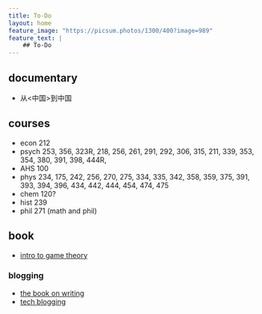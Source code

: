 ```yaml
---
title: To-Do
layout: home
feature_image: "https://picsum.photos/1300/400?image=989"
feature_text: |
    ## To-Do
---
```

## documentary
- 从<中国>到中国

## courses
- econ 212
- psych 253, 356, 323R, 218, 256, 261, 291, 292, 306, 315, 211, 339, 353, 354, 380, 391, 398, 444R,
- AHS 100
- phys 234, 175, 242, 256, 270, 275, 334, 335, 342, 358, 359, 375, 391, 393, 394, 396, 434, 442, 444, 454, 474, 475
- chem 120? 
- hist 239
- phil 271 (math and phil)

## book

* [intro to game theory](https://www.economics.utoronto.ca/osborne/igt/index.html)

### blogging

- [the book on writing](https://www.amazon.com/Book-Writing-Ultimate-Guide-Well/dp/0989236706/)
- [tech blogging](https://pragprog.com/book/actb/technical-blogging)